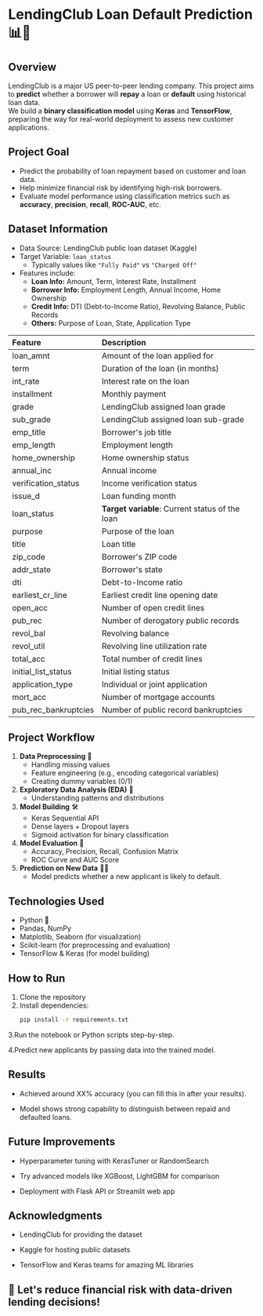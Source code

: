 # LendingClub Loan Default Prediction 📊🚀

## Overview
LendingClub is a major US peer-to-peer lending company. This project aims to **predict** whether a borrower will **repay** a loan or **default** using historical loan data.  
We build a **binary classification model** using **Keras** and **TensorFlow**, preparing the way for real-world deployment to assess new customer applications.

## Project Goal
- Predict the probability of loan repayment based on customer and loan data.
- Help minimize financial risk by identifying high-risk borrowers.
- Evaluate model performance using classification metrics such as **accuracy**, **precision**, **recall**, **ROC-AUC**, etc.

## Dataset Information
- Data Source: LendingClub public loan dataset (Kaggle)
- Target Variable: `loan_status`
  - Typically values like `"Fully Paid"` vs `"Charged Off"`
- Features include:
  - **Loan Info:** Amount, Term, Interest Rate, Installment
  - **Borrower Info:** Employment Length, Annual Income, Home Ownership
  - **Credit Info:** DTI (Debt-to-Income Ratio), Revolving Balance, Public Records
  - **Others:** Purpose of Loan, State, Application Type

| Feature | Description |
|:---|:---|
| loan_amnt | Amount of the loan applied for |
| term | Duration of the loan (in months) |
| int_rate | Interest rate on the loan |
| installment | Monthly payment |
| grade | LendingClub assigned loan grade |
| sub_grade | LendingClub assigned loan sub-grade |
| emp_title | Borrower's job title |
| emp_length | Employment length |
| home_ownership | Home ownership status |
| annual_inc | Annual income |
| verification_status | Income verification status |
| issue_d | Loan funding month |
| loan_status | **Target variable**: Current status of the loan |
| purpose | Purpose of the loan |
| title | Loan title |
| zip_code | Borrower's ZIP code |
| addr_state | Borrower's state |
| dti | Debt-to-Income ratio |
| earliest_cr_line | Earliest credit line opening date |
| open_acc | Number of open credit lines |
| pub_rec | Number of derogatory public records |
| revol_bal | Revolving balance |
| revol_util | Revolving line utilization rate |
| total_acc | Total number of credit lines |
| initial_list_status | Initial listing status |
| application_type | Individual or joint application |
| mort_acc | Number of mortgage accounts |
| pub_rec_bankruptcies | Number of public record bankruptcies |

## Project Workflow
1. **Data Preprocessing** 🧹
   - Handling missing values
   - Feature engineering (e.g., encoding categorical variables)
   - Creating dummy variables (0/1)
2. **Exploratory Data Analysis (EDA)** 🔎
   - Understanding patterns and distributions
3. **Model Building** 🛠
   - Keras Sequential API
   - Dense layers + Dropout layers
   - Sigmoid activation for binary classification
4. **Model Evaluation** 🧪
   - Accuracy, Precision, Recall, Confusion Matrix
   - ROC Curve and AUC Score
5. **Prediction on New Data** 🧑‍💻
   - Model predicts whether a new applicant is likely to default.

## Technologies Used
- Python 🐍
- Pandas, NumPy
- Matplotlib, Seaborn (for visualization)
- Scikit-learn (for preprocessing and evaluation)
- TensorFlow & Keras (for model building)

## How to Run
1. Clone the repository
2. Install dependencies:
   ```bash
   pip install -r requirements.txt

3.Run the notebook or Python scripts step-by-step.

4.Predict new applicants by passing data into the trained model.

## Results
- Achieved around XX% accuracy (you can fill this in after your results).

- Model shows strong capability to distinguish between repaid and defaulted loans.

## Future Improvements
- Hyperparameter tuning with KerasTuner or RandomSearch

- Try advanced models like XGBoost, LightGBM for comparison

- Deployment with Flask API or Streamlit web app

## Acknowledgments
- LendingClub for providing the dataset

- Kaggle for hosting public datasets

- TensorFlow and Keras teams for amazing ML libraries

## 🚀 Let's reduce financial risk with data-driven lending decisions!
